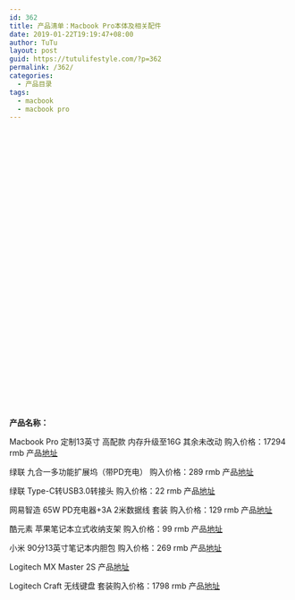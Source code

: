 ```yaml
---
id: 362
title: 产品清单：Macbook Pro本体及相关配件
date: 2019-01-22T19:19:47+08:00
author: TuTu
layout: post
guid: https://tutulifestyle.com/?p=362
permalink: /362/
categories:
  - 产品目录
tags:
  - macbook
  - macbook pro
---
```

<figure class="wp-block-embed">

<div class="wp-block-embed__wrapper">
  <div class="smartideo">
    <div class="player" style="width: 100%;height: 500px;">
    </div>
  </div>
</div></figure> <figure></figure> 

**产品名称：**

Macbook Pro 定制13英寸 高配款 内存升级至16G 其余未改动 购入价格：17294 rmb 产品[地址](https://www.apple.com/cn/shop/buy-mac/macbook-pro/MR9R2CH/A#)

绿联 九合一多功能扩展坞（带PD充电） 购入价格：289 rmb 产品[地址](https://item.jd.com/4445121.html)

绿联 Type-C转USB3.0转接头 购入价格：22 rmb 产品[地址](https://item.jd.com/2967883.html) 

网易智造 65W PD充电器+3A 2米数据线 套装 购入价格：129 rmb 产品[地址](https://item.jd.com/100001135565.html)

酷元素 苹果笔记本立式收纳支架 购入价格：99 rmb 产品[地址](https://item.jd.com/21752848570.html)

小米 90分13英寸笔记本内胆包 购入价格：269 rmb 产品[地址](https://item.jd.com/36354425260.html)

Logitech MX Master 2S 产品[地址](https://item.jd.com/4294661.html)

Logitech Craft 无线键盘 套装购入价格：1798 rmb 产品[地址](https://item.jd.com/4870943.html)